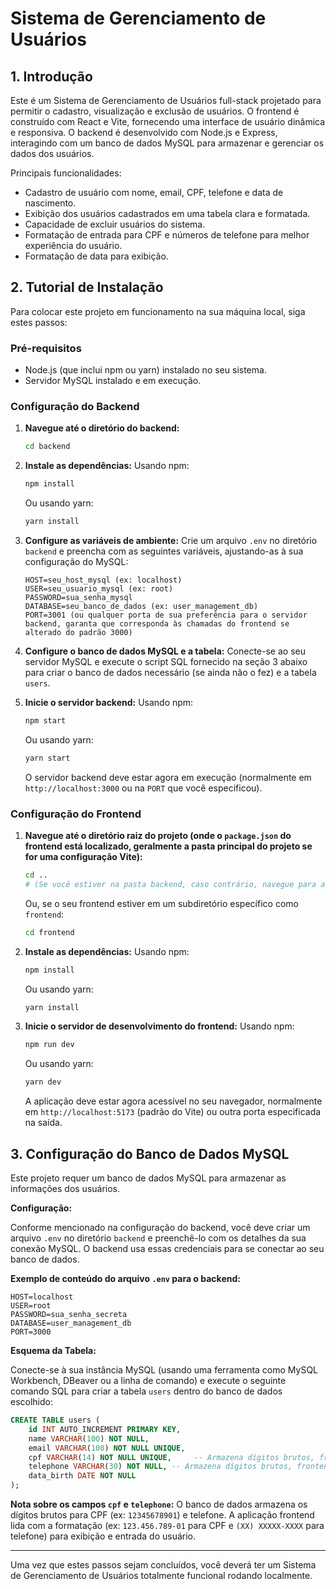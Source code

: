 # Sistema de Gerenciamento de Usuários

## 1. Introdução

Este é um Sistema de Gerenciamento de Usuários full-stack projetado para permitir o cadastro, visualização e exclusão de usuários. O frontend é construído com React e Vite, fornecendo uma interface de usuário dinâmica e responsiva. O backend é desenvolvido com Node.js e Express, interagindo com um banco de dados MySQL para armazenar e gerenciar os dados dos usuários.

Principais funcionalidades:
- Cadastro de usuário com nome, email, CPF, telefone e data de nascimento.
- Exibição dos usuários cadastrados em uma tabela clara e formatada.
- Capacidade de excluir usuários do sistema.
- Formatação de entrada para CPF e números de telefone para melhor experiência do usuário.
- Formatação de data para exibição.

## 2. Tutorial de Instalação

Para colocar este projeto em funcionamento na sua máquina local, siga estes passos:

### Pré-requisitos

- Node.js (que inclui npm ou yarn) instalado no seu sistema.
- Servidor MySQL instalado e em execução.

### Configuração do Backend

1.  **Navegue até o diretório do backend:**
    ```bash
    cd backend
    ```

2.  **Instale as dependências:**
    Usando npm:
    ```bash
    npm install
    ```
    Ou usando yarn:
    ```bash
    yarn install
    ```

3.  **Configure as variáveis de ambiente:**
    Crie um arquivo `.env` no diretório `backend` e preencha com as seguintes variáveis, ajustando-as à sua configuração do MySQL:
    ```env
    HOST=seu_host_mysql (ex: localhost)
    USER=seu_usuario_mysql (ex: root)
    PASSWORD=sua_senha_mysql
    DATABASE=seu_banco_de_dados (ex: user_management_db)
    PORT=3001 (ou qualquer porta de sua preferência para o servidor backend, garanta que corresponda às chamadas do frontend se alterado do padrão 3000)
    ```

4.  **Configure o banco de dados MySQL e a tabela:**
    Conecte-se ao seu servidor MySQL e execute o script SQL fornecido na seção 3 abaixo para criar o banco de dados necessário (se ainda não o fez) e a tabela `users`.

5.  **Inicie o servidor backend:**
    Usando npm:
    ```bash
    npm start
    ```
    Ou usando yarn:
    ```bash
    yarn start
    ```
    O servidor backend deve estar agora em execução (normalmente em `http://localhost:3000` ou na `PORT` que você especificou).

### Configuração do Frontend

1.  **Navegue até o diretório raiz do projeto (onde o `package.json` do frontend está localizado, geralmente a pasta principal do projeto se for uma configuração Vite):**
    ```bash
    cd .. 
    # (Se você estiver na pasta backend, caso contrário, navegue para a raiz do projeto)
    ```
    Ou, se o seu frontend estiver em um subdiretório específico como `frontend`:
    ```bash
    cd frontend
    ```

2.  **Instale as dependências:**
    Usando npm:
    ```bash
    npm install
    ```
    Ou usando yarn:
    ```bash
    yarn install
    ```

3.  **Inicie o servidor de desenvolvimento do frontend:**
    Usando npm:
    ```bash
    npm run dev
    ```
    Ou usando yarn:
    ```bash
    yarn dev
    ```
    A aplicação deve estar agora acessível no seu navegador, normalmente em `http://localhost:5173` (padrão do Vite) ou outra porta especificada na saída.

## 3. Configuração do Banco de Dados MySQL

Este projeto requer um banco de dados MySQL para armazenar as informações dos usuários.

**Configuração:**

Conforme mencionado na configuração do backend, você deve criar um arquivo `.env` no diretório `backend` e preenchê-lo com os detalhes da sua conexão MySQL. O backend usa essas credenciais para se conectar ao seu banco de dados.

**Exemplo de conteúdo do arquivo `.env` para o backend:**
```env
HOST=localhost
USER=root
PASSWORD=sua_senha_secreta
DATABASE=user_management_db
PORT=3000
```

**Esquema da Tabela:**

Conecte-se à sua instância MySQL (usando uma ferramenta como MySQL Workbench, DBeaver ou a linha de comando) e execute o seguinte comando SQL para criar a tabela `users` dentro do banco de dados escolhido:

```sql
CREATE TABLE users (
    id INT AUTO_INCREMENT PRIMARY KEY,
    name VARCHAR(100) NOT NULL,
    email VARCHAR(100) NOT NULL UNIQUE,
    cpf VARCHAR(14) NOT NULL UNIQUE,     -- Armazena dígitos brutos, frontend formata para XXX.XXX.XXX-XX
    telephone VARCHAR(30) NOT NULL, -- Armazena dígitos brutos, frontend formata
    data_birth DATE NOT NULL
);
```

**Nota sobre os campos `cpf` e `telephone`:** O banco de dados armazena os dígitos brutos para CPF (ex: `12345678901`) e telefone. A aplicação frontend lida com a formatação (ex: `123.456.789-01` para CPF e `(XX) XXXXX-XXXX` para telefone) para exibição e entrada do usuário.

---

Uma vez que estes passos sejam concluídos, você deverá ter um Sistema de Gerenciamento de Usuários totalmente funcional rodando localmente.
